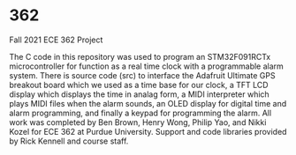 # 362
Fall 2021 ECE 362 Project

The C code in this repository was used to program an STM32F091RCTx microcontroller for function as a real time clock with a programmable alarm system.
There is source code (src) to interface the Adafruit Ultimate GPS breakout board which we used as a time base for our clock, a TFT LCD display which displays
the time in analag form, a MIDI interpreter which plays MIDI files when the alarm sounds, an OLED display for digital time and alarm programming, and finally
a keypad for programming the alarm. All work was completed by Ben Brown, Henry Wong, Philip Yao, and Nikki Kozel for ECE 362 at Purdue University. Support
and code libraries provided by Rick Kennell and course staff.
